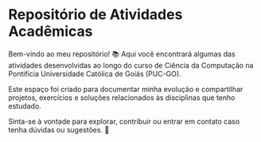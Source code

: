 # Repositório de Atividades Acadêmicas
Bem-vindo ao meu repositório! 📚 Aqui você encontrará algumas das atividades desenvolvidas ao longo do curso de Ciência da Computação na Pontifícia Universidade Católica de Goiás (PUC-GO).

Este espaço foi criado para documentar minha evolução e compartilhar projetos, exercícios e soluções relacionados às disciplinas que tenho estudado.

Sinta-se à vontade para explorar, contribuir ou entrar em contato caso tenha dúvidas ou sugestões. 🚀